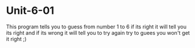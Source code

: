# Unit-6-01
This program tells you to guess from number 1 to 6 if its right it will tell you its right and if its wrong it will tell you to try again try to guees you won't get it right ;)

